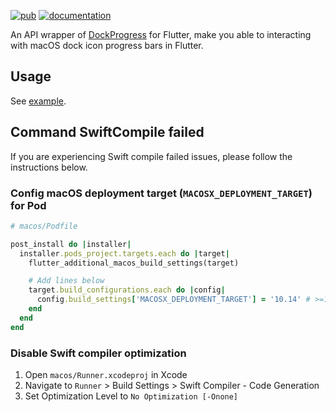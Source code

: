 [![pub](https://img.shields.io/pub/v/macos_dock_progress.svg)](https://pub.dev/packages/macos_dock_progress)
[![documentation](https://img.shields.io/badge/Documentation-macos_dock_progress-blue.svg)](https://pub.dev/documentation/macos_dock_progress/latest/)

An API wrapper of [DockProgress](https://github.com/sindresorhus/DockProgress) for Flutter, make you able to interacting with macOS dock icon progress bars in Flutter.

## Usage
See [example](https://github.com/NightFeather0615/macos_dock_progress/tree/main/example).

## Command SwiftCompile failed
If you are experiencing Swift compile failed issues, please follow the instructions below.

### Config macOS deployment target (`MACOSX_DEPLOYMENT_TARGET`) for Pod
```ruby
# macos/Podfile

post_install do |installer|
  installer.pods_project.targets.each do |target|
    flutter_additional_macos_build_settings(target)

    # Add lines below
    target.build_configurations.each do |config|
      config.build_settings['MACOSX_DEPLOYMENT_TARGET'] = '10.14' # >=10.13
    end
  end
end
```

### Disable Swift compiler optimization
1. Open `macos/Runner.xcodeproj` in Xcode
2. Navigate to `Runner` > Build Settings > Swift Compiler - Code Generation
3. Set Optimization Level to `No Optimization [-Onone]`
